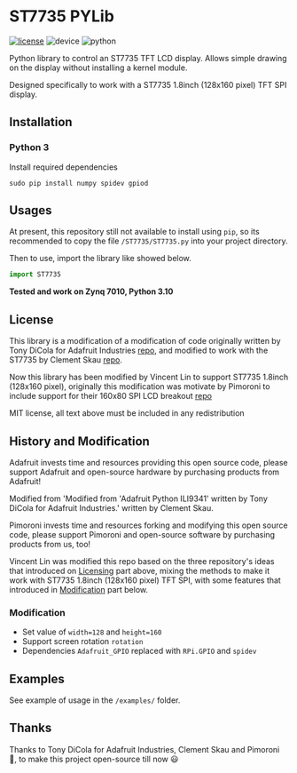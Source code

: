 # ST7735 PYLib

[![license](https://img.shields.io/badge/license-MIT-blue.svg)](https://github.com/vincnttt/ST7735_pylib/blob/master/LICENSE)
![device](https://img.shields.io/badge/raspberrypi-4b-red)
![python](https://img.shields.io/badge/python-3.9-blue)

Python library to control an ST7735 TFT LCD display.  Allows simple drawing on the display without installing a kernel module. 

Designed specifically to work with a ST7735 1.8inch (128x160 pixel) TFT SPI display.

## Installation

### Python 3

Install required dependencies

```commandline
sudo pip install numpy spidev gpiod
```

## Usages

At present, this repository still not available to install using `pip`, so its recommended to copy the file `/ST7735/ST7735.py` into your project directory. 

Then to use, import the library like showed below.

```python
import ST7735
```

**Tested and work on Zynq 7010, Python 3.10**

## License

This library is a modification of a modification of code originally written by Tony DiCola for Adafruit Industries [repo](https://github.com/adafruit/Adafruit_Python_ILI9341), 
and modified to work with the ST7735 by Clement Skau [repo](https://github.com/cskau/Python_ST7735).

Now this library has been modified by Vincent Lin to support ST7735 1.8inch (128x160 pixel), 
originally this modification was motivate by Pimoroni to include support for their 160x80 SPI LCD breakout [repo](https://github.com/pimoroni/st7735-python)

MIT license, all text above must be included in any redistribution

## History and Modification

Adafruit invests time and resources providing this open source code, 
please support Adafruit and open-source hardware by purchasing products from Adafruit!

Modified from 'Modified from 'Adafruit Python ILI9341' written by Tony DiCola for Adafruit Industries.' written by Clement Skau.

Pimoroni invests time and resources forking and modifying this open source code, 
please support Pimoroni and open-source software by purchasing products from us, too!

Vincent Lin was modified this repo based on the three repository's ideas that introduced on [Licensing](https://github.com/vincnttt/ST7735_pylib#license) part above, 
mixing the methods to make it work with ST7735 1.8inch (128x160 pixel) TFT SPI, 
with some features that introduced in [Modification](https://github.com/vincnttt/ST7735_pylib#modification) part below.

### Modification

* Set value of `width=128` and `height=160`
* Support screen rotation `rotation`
* Dependencies `Adafruit_GPIO` replaced with `RPi.GPIO` and `spidev`

## Examples

See example of usage in the `/examples/` folder.

## Thanks

Thanks to Tony DiCola for Adafruit Industries, Clement Skau and Pimoroni :clap:, to make this project open-source till now :smiley:
